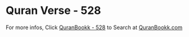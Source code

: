 # Quran Verse - 528 

For more infos, Click [QuranBookk - 528](https://www.quranbookk.com/quran/search?q=528) to Search at [QuranBookk.com](http://quranbookk.com/)